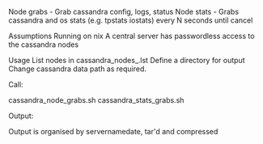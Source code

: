 Node grabs - Grab cassandra config, logs, status
Node stats - Grabs cassandra and os stats (e.g. tpstats iostats) every N seconds until cancel

Assumptions
Running on nix
A central server has passwordless access to the cassandra nodes

Usage
List nodes in cassandra_nodes_<env>.lst
Define a directory for output
Change cassandra data path as required.

Call:

cassandra_node_grabs.sh <env>
cassandra_stats_grabs.sh <env> <secs>

Output:

Output is organised by servernamedate, tar'd and compressed

